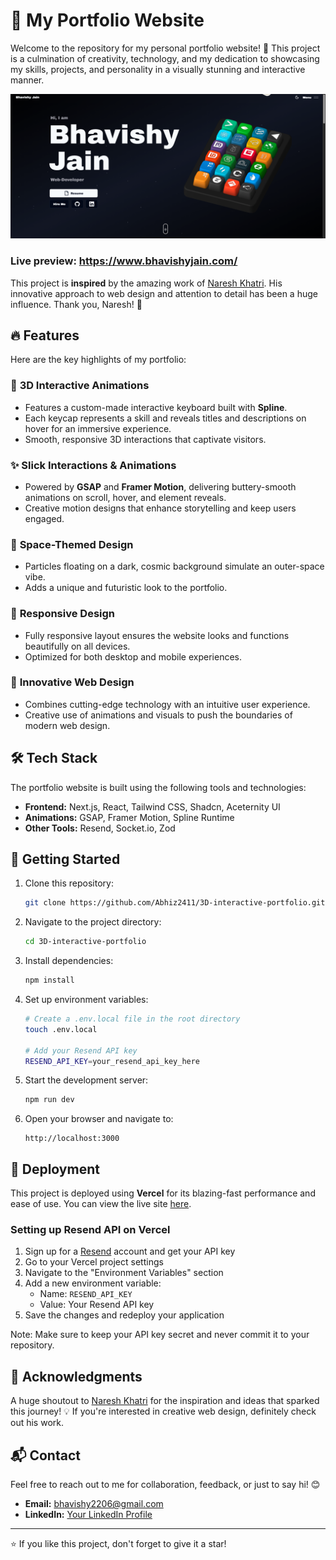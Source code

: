 # 🚀 My Portfolio Website

Welcome to the repository for my personal portfolio website! 🎉 This project is a culmination of creativity, technology, and my dedication to showcasing my skills, projects, and personality in a visually stunning and interactive manner.

![Portfolio Preview](https://github.com/bhavishyjain/portfolio/blob/main/public/assets/projects-screenshots/personalportfolio/1.png?raw=true)

### Live preview: https://www.bhavishyjain.com/

This project is **inspired** by the amazing work of [Naresh Khatri](https://github.com/Naresh-Khatri/Portfolio). His innovative approach to web design and attention to detail has been a huge influence. Thank you, Naresh! 🙏

## 🔥 Features

Here are the key highlights of my portfolio:

### 🎹 **3D Interactive Animations**
- Features a custom-made interactive keyboard built with **Spline**.
- Each keycap represents a skill and reveals titles and descriptions on hover for an immersive experience.
- Smooth, responsive 3D interactions that captivate visitors.

### ✨ **Slick Interactions & Animations**
- Powered by **GSAP** and **Framer Motion**, delivering buttery-smooth animations on scroll, hover, and element reveals.
- Creative motion designs that enhance storytelling and keep users engaged.

### 🌌 **Space-Themed Design**
- Particles floating on a dark, cosmic background simulate an outer-space vibe.
- Adds a unique and futuristic look to the portfolio.

### 📱 **Responsive Design**
- Fully responsive layout ensures the website looks and functions beautifully on all devices.
- Optimized for both desktop and mobile experiences.

### 🧠 **Innovative Web Design**
- Combines cutting-edge technology with an intuitive user experience.
- Creative use of animations and visuals to push the boundaries of modern web design.

## 🛠️ Tech Stack

The portfolio website is built using the following tools and technologies:

- **Frontend:** Next.js, React, Tailwind CSS, Shadcn, Aceternity UI
- **Animations:** GSAP, Framer Motion, Spline Runtime
- **Other Tools:** Resend, Socket.io, Zod

## 🌟 Getting Started

1. Clone this repository:
   ```bash
   git clone https://github.com/Abhiz2411/3D-interactive-portfolio.git
   ```

2. Navigate to the project directory:
   ```bash
   cd 3D-interactive-portfolio
   ```

3. Install dependencies:
   ```bash
   npm install
   ```

4. Set up environment variables:
   ```bash
   # Create a .env.local file in the root directory
   touch .env.local

   # Add your Resend API key
   RESEND_API_KEY=your_resend_api_key_here
   ```

5. Start the development server:
   ```bash
   npm run dev
   ```

6. Open your browser and navigate to:
   ```
   http://localhost:3000
   ```

## 🚀 Deployment

This project is deployed using **Vercel** for its blazing-fast performance and ease of use. You can view the live site [here](https://www.bhavishyjain.com/).

### Setting up Resend API on Vercel

1. Sign up for a [Resend](https://resend.com) account and get your API key
2. Go to your Vercel project settings
3. Navigate to the "Environment Variables" section
4. Add a new environment variable:
   - Name: `RESEND_API_KEY`
   - Value: Your Resend API key
5. Save the changes and redeploy your application

Note: Make sure to keep your API key secret and never commit it to your repository.

## 💖 Acknowledgments

A huge shoutout to [Naresh Khatri](https://github.com/Naresh-Khatri/Portfolio) for the inspiration and ideas that sparked this journey! 💡 If you're interested in creative web design, definitely check out his work.

## 📬 Contact

Feel free to reach out to me for collaboration, feedback, or just to say hi! 😊

- **Email:** bhavishy2206@gmail.com
- **LinkedIn:** [Your LinkedIn Profile](https://www.linkedin.com/in/bhavishyjain/)

---

⭐ If you like this project, don't forget to give it a star!
